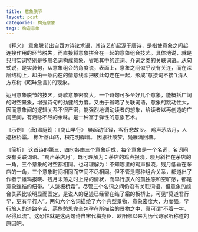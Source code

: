 ```yaml
---
title: 意象脱节
layout: post
categories: 构造意象
tags: 构造意象
---
```


〔释义〕 意象脱节出自西方诗论术语，其诗艺却起源于唐诗，是指使意象之间起连接作用的环节脱失，而直接将意象拼合在一起的意象组合技艺。具体地说，就是只用实词特别是多用名词构成意象，省略其中的连词、介词之类的关联词语。从句式说，是实装句，从意象组合的角度说，表面上，意象之间似乎没有关连，而在深层结构上，却由一条内在的情意线索把彼此勾连在一起，形成“意接词不接”(清人方东树《昭昧詹言》)的现象。

运用意象脱节的技艺，诗歌意象密度大，一个诗句可多至好几个意象，能概括广阔的时空景象，增强诗句的劲健的力度。又由于省略了关联词语，意象的跳动性大，因而意象间的逻辑关系不很严密，能强烈地调动读者的想象，给读者以再创造的广阔空间，有涵咏不尽的余味。是一种富于弹性的意象艺术。

〔示例〕 (唐)温庭筠：《商山早行》
晨起动征铎，客行悲故乡。
鸡声茅店月，人迹板桥霜。
槲叶落山路，枳花明驿墙。
因思杜陵梦，凫雁满回塘。

〔简析〕 这首诗的第三、四句各由三个意象组成，每个意象是一个名词，名词间没有关联词语。“鸡声茅店月”，既可理解为：茅店的鸡声报晓，晓月斜挂在茅店的一角，三个意象的时空都相同。也可理解为：不知哪里的鸡声报晓，残月低垂在茅店的一角，三个意象时间相同而空间不尽相同。但不管是哪种组合关系，都道出了作者于雄鸡报晓、残月未落之时上路的情状，而早行旅人的孤独感和空旷感，都是意象连结的纽带。“人迹板桥霜”，尽管三个名词之间仍没有关联词语，但意象的组合关系比较明显而固定，是说人的足迹已经留在结了霜的板桥上，可见“莫道君行早，更有早行人”。两句六个名词描绘了六个典型景物，意象密度大，力度强，早行旅人的道路辛苦、羁旅愁思完全包孕在所描绘的景物之中，真可谓“不着一字，尽得风流”。这恐怕就是这两句诗自宋代梅尧臣、欧阳修以来为历代诗家所称道的原因吧。 